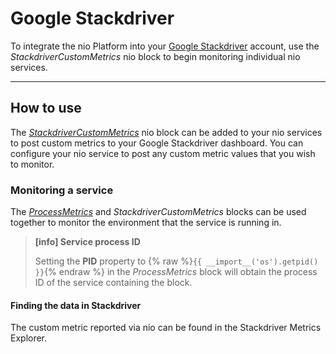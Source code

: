 # Google Stackdriver

To integrate the nio Platform into your [Google Stackdriver](https://cloud.google.com/stackdriver/) account, use the _StackdriverCustomMetrics_ nio block to begin monitoring individual nio services.

---

## How to use

The [_StackdriverCustomMetrics_](https://blocks.n.io/StackdriverCustomMetrics) nio block can be added to your nio services to post custom metrics to your Google Stackdriver dashboard. You can configure your nio service to post any custom metric values that you wish to monitor.

### Monitoring a service

The [_ProcessMetrics_](https://blocks.n.io/ProcessMetrics) and _StackdriverCustomMetrics_ blocks can be used together to monitor the environment that the service is running in.

>**[info] Service process ID**
>
>Setting the **PID** property to {% raw %}`{{ __import__('os').getpid() }}`{% endraw %} in the _ProcessMetrics_ block will obtain the process ID of the service containing the block.

#### Finding the data in Stackdriver

The custom metric reported via nio can be found in the Stackdriver Metrics Explorer.
